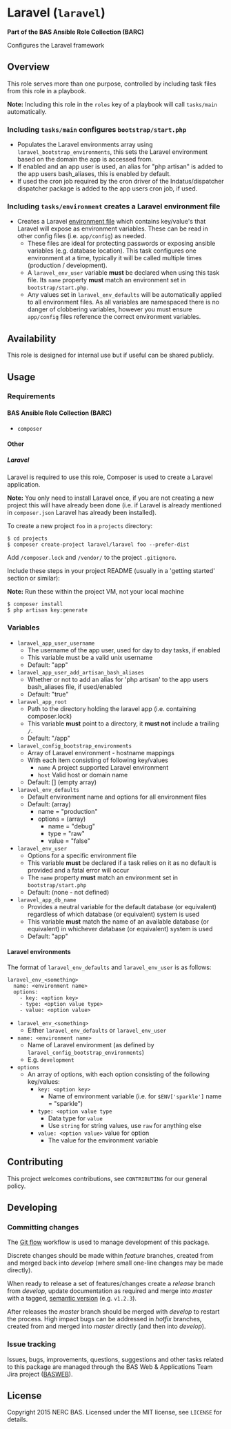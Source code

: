 # Laravel (`laravel`)

**Part of the BAS Ansible Role Collection (BARC)**

Configures the Laravel framework

## Overview

This role serves more than one purpose, controlled by including task files from this role in a playbook.

**Note:** Including this role in the `roles` key of a playbook will call `tasks/main` automatically.

### Including `tasks/main` configures `bootstrap/start.php`

* Populates the Laravel environments array using `laravel_bootstrap_environments`, this sets the Laravel environment based on the domain the app is accessed from.
* If enabled and an app user is used, an alias for "php artisan" is added to the app users bash_aliases, this is enabled by default.
* If used the cron job required by the cron driver of the Indatus/dispatcher dispatcher package is added to the app users cron job, if used.

### Including `tasks/environment` creates a Laravel environment file

* Creates a Laravel [environment file](http://laravel.com/docs/4.2/configuration#protecting-sensitive-configuration) which contains key/value's that Laravel will expose as environment variables. These can be read in other config files (i.e. `app/config`) as needed.
	* These files are ideal for protecting passwords or exposing ansible variables (e.g. database location). This task configures one environment at a time, typically it will be called multiple times (production / development).
    * A `laravel_env_user` variable **must** be declared when using this task file. Its `name` property **must** match an environment set in `bootstrap/start.php`.
    * Any values set in `laravel_env_defaults` will be automatically applied to all environment files. As all variables are namespaced there is no danger of clobbering variables, however you must ensure `app/config` files reference the correct environment variables.

## Availability

This role is designed for internal use but if useful can be shared publicly.

## Usage

### Requirements

#### BAS Ansible Role Collection (BARC)

* `composer`

#### Other

##### Laravel

Laravel is required to use this role, Composer is used to create a Laravel application.

**Note:** You only need to install Laravel once, if you are not creating a new project this will have already been done (i.e. if Laravel is already mentioned in `composer.json` Laravel has already been installed).

To create a new project `foo` in a `projects` directory:

	$ cd projects
    $ composer create-project laravel/laravel foo --prefer-dist

Add `/composer.lock` and `/vendor/` to the project `.gitignore`.

Include these steps in your project README (usually in a 'getting started' section or similar):

**Note:** Run these within the project VM, not your local machine

    $ composer install
    $ php artisan key:generate

### Variables

* `laravel_app_user_username`
    * The username of the app user, used for day to day tasks, if enabled
    * This variable must be a valid unix username
    * Default: "app"
* `laravel_app_user_add_artisan_bash_aliases`
    * Whether or not to add an alias for 'php artisan' to the app users bash_aliases file, if used/enabled
    * Default: "true"
* `laravel_app_root`
    * Path to the directory holding the laravel app (i.e. containing composer.lock)
    * This variable **must** point to a directory, it **must not** include a trailing `/`.
    * Default: "/app"
* `laravel_config_bootstrap_environments`
    * Array of Laravel environment - hostname mappings
    * With each item consisting of following key/values
        * `name` A project supported Laravel environment
        * `host` Valid host or domain name
    * Default: []  (empty array)
* `laravel_env_defaults`
	* Default environment name and options for all environment files
	* Default: (array)
		* name = "production"
		* options = (array)
			* name = "debug"
			* type = "raw"
			* value = "false"
* `laravel_env_user`
    * Options for a specific environment file
    * This variable **must** be declared if a task relies on it as no default is provided and a fatal error will occur
    * The `name` property **must** match an environment set in `bootstrap/start.php`
    * Default: (none - not defined)
* `laravel_app_db_name`
    * Provides a neutral variable for the default database (or equivalent) regardless of which database (or equivalent) system is used
    * This variable **must** match the name of an available database (or equivalent) in whichever database (or equivalent) system is used
    * Default: "app"


#### Laravel environments

The format of `laravel_env_defaults` and `laravel_env_user` is as follows:

    laravel_env_<something>
      name: <environment name>
      options:
        - key: <option key>
        - type: <option value type>
        - value: <option value>

* `laravel_env_<something>`
	* Either `laravel_env_defaults` or `laravel_env_user`
* `name: <environment name>`
    * Name of Laravel environment (as defined by `laravel_config_bootstrap_environments`)
    * E.g. `development`
* `options`
    * An array of options, with each option consisting of the following key/values:
        * `key: <option key>`
	        * Name of environment variable (i.e. for `$ENV['sparkle']` name = "sparkle")
        * `type: <option value type`
	        * Data type for `value`
	        * Use `string` for string values, use `raw` for anything else
        * `value: <option value>` value for option
	        * The value for the environment variable

## Contributing

This project welcomes contributions, see `CONTRIBUTING` for our general policy.

## Developing

### Committing changes

The [Git flow](https://www.atlassian.com/git/tutorials/comparing-workflows/gitflow-workflow/) workflow is used to manage development of this package.

Discrete changes should be made within *feature* branches, created from and merged back into *develop* (where small one-line changes may be made directly).

When ready to release a set of features/changes create a *release* branch from *develop*, update documentation as required and merge into *master* with a tagged, [semantic version](http://semver.org/) (e.g. `v1.2.3`).

After releases the *master* branch should be merged with *develop* to restart the process. High impact bugs can be addressed in *hotfix* branches, created from and merged into *master* directly (and then into *develop*).

### Issue tracking

Issues, bugs, improvements, questions, suggestions and other tasks related to this package are managed through the BAS Web & Applications Team Jira project ([BASWEB](https://jira.ceh.ac.uk/browse/BASWEB)).

## License

Copyright 2015 NERC BAS. Licensed under the MIT license, see `LICENSE` for details.
